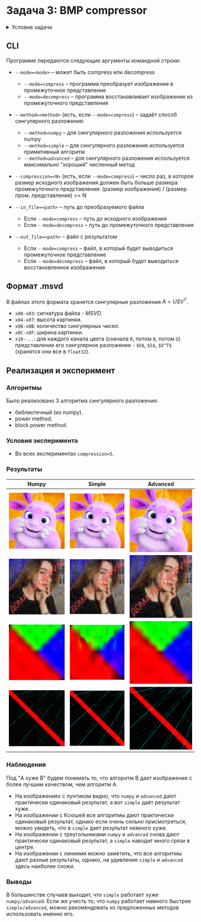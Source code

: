 # Задача 3: BMP compressor
<details>
<summary>Условие задачи</summary>
Часть I

Реализуйте программу на языке Python, которая производит сжатие изображения в формате bmp (24
бита на цвет) с минимизацией потери качества при фиксированном ограничении на размер сжатого
файла, используя теорию малоранговых приближений. Ваша программа должна семантически
распадаться на две единицы логики: формирование промежуточного представления на основе
исходного изображения, а также восстановление, использующее промежуточное представление.
Для хранения промежуточного сжатого представления используйте собственный формат файла; его
размер (включая область метаданных) должен быть в хотя бы в N раз меньше исходного, где N –
настраиваемый параметр. Напишите краткую документацию предложенного вами формата и
приложите её к решению задачи.

Сингулярное разложение реализуйте тремя способами:
- пользуясь стандартными библиотеками
- с помощью самописного примитивного алгоритма
- “максимально хорошим” численным методом, который у вас получится написать

Обратите внимание, что даже в рамках стандартных библиотек Python есть две реализации SVD.
Можно попробовать обратиться к исходному коду, описаниям реализации и исходя из этого
подумать о частных случаях, позволяющих улучшать качество.
Роль примитивного алгоритма могут выполнять, например, степенной метод или какой-то из
описанных в пособии Дж Голуб, Ч. ван Лоун "Матричные вычисления." – Москва: Мир, 1999.

Приведу также пару статей, в которых излагаются современные подходы к решению задачи, но это
вовсе не значит, что вам нужно и даже стоит использовать именно их.
- https://core.ac.uk/download/pdf/82260137.pdf
- https://www.degruyter.com/document/doi/10.1515/jisys-2018-0034/html

Часть II

Подберите достаточно большое изображение, на котором будет (насколько это возможно видна)
разница в сохранности или потере ключевых признаков при его сжатии в одинаковое количество
раз при использовании различных реализаций SVD.
Возможно, эта задача не решится путём подбора изображения. Тогда следует отталкиваться от того,
какие матрицы каким алгоритмом лучше обрабатывать. То есть рассматривать матрицу как
первичный объект, а построенное на его основе изображение — как вторичный. 
</details>

## CLI
Программе передаются следующие аргументы командной строки:

* `--mode=<mode>` – может быть compress или decompress
  * `--mode=compress` – программа преобразует изображение в промежуточное представление
  * `--mode=decompress` – программа восстанавливает изображение из промежуточного представления

* `--method=<method>` (есть, если `--mode=compress`) – задаёт способ сингулярного разложения:
  * `--method=numpy` – для сингулярного разложения используется numpy
  * `--method=simple` – для сингулярного разложения используется примитивный алгоритм
  * `--method=advanced` – для сингулярного разложения используется максимально “хороший” численный метод

* `--compression=<N>` (есть, если `--mode=compress`) – число раз, в которое размер исходного изображения должен быть
  больше размера промежуточного представления: (размер изображения) / (размер пром. представления) >= N

* `--in_file=<path>` – путь до преобразуемого файла
  * Если `--mode=compress` – путь до исходного изображения
  * Если `--mode=decompress` – путь до промежуточного представления

* `--out_file=<path>` – файл с результатом
  * Если `--mode=compress` – файл, в который будет выводиться промежуточное представление
  * Если `--mode=decompress` – файл, в который будет выводиться восстановленное изображение

## Формат .msvd
В файлах этого формата хранятся сингулярные разложения $`A=USV^T`$.

- `x00-x03`: сигнатура файла - $`MSVD`$.
- `x04-x07`: высота картинки.
- `x08-x0B`: количество сингулярных чисел.
- `x0C-x0F`: ширина картинки.
- `x10-...`: для каждого канала цвета (сначала `R`, потом `B`, потом `G`) представление его сингулярное разложение - `$U$`, `$S$`, `$V^T$` (хранятся они все в `float32`).

## Реализация и эксперимент

### Алгоритмы
Было реализовано 3 алгоритма сингулярного разложения:
- библиотечный (из numpy).
- power method.
- block power method.

### Условия эксперимента
- Во всех экспериментах `compression=5`.

### Результаты
| Numpy                                              | Simple                                              | Advanced                                              |
|----------------------------------------------------|-----------------------------------------------------|-------------------------------------------------------|
| ![](images/compressed_images_bmp/first_numpy.bmp)  | ![](images/compressed_images_bmp/first_simple.bmp)  | ![](images/compressed_images_bmp/first_advanced.bmp)  |
| ![](images/compressed_images_bmp/second_numpy.bmp) | ![](images/compressed_images_bmp/second_simple.bmp) | ![](images/compressed_images_bmp/second_advanced.bmp) |
| ![](images/compressed_images_bmp/third_numpy.bmp)  | ![](images/compressed_images_bmp/third_simple.bmp)  | ![](images/compressed_images_bmp/third_advanced.bmp)  |
| ![](images/compressed_images_bmp/fourth_numpy.bmp) | ![](images/compressed_images_bmp/fourth_simple.bmp) | ![](images/compressed_images_bmp/fourth_advanced.bmp) |

### Наблюдения
Под "A хуже B" будем понимать то, что алгоритм B дает изображение с более лучшим качеством, чем алгоритм A.
- На изображениях с лунтиком видно, что `numpy` и `advanced` дают практически одинаковый результат, а вот `simple` даёт результат хуже.
- На изображении с Ксюшей все алгоритмы дают практически одинаковый результат, однако если очень сильно присмотреться, можно увидеть, что в `simple` дает результат немного хуже.
- На изображении с треугольниками `numpy` и `advanced` снова дают практически одинаковый результат, а `simple` наводит много грязи в центре.
- На изображении с линиями можно заметить, что все алгоритмы дают разные результаты, однако, на удивление `simple` и `advanced` здесь наиболее схожи.

### Выводы
В большинстве случаев выходит, что `simple` работает хуже `numpy/advanced`. Если же учесть то, что `numpy` работает намного быстрее `simple/advanced`, можно рекомендовать из предложенных методов использовать именно его.